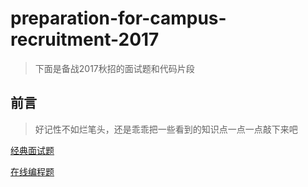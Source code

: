 # preparation-for-campus-recruitment-2017
>下面是备战2017秋招的面试题和代码片段
## 前言
>好记性不如烂笔头，还是乖乖把一些看到的知识点一点一点敲下来吧

[经典面试题](classicalInterviewQuestion.md)

[在线编程题](programmingProblemOnline.md)
